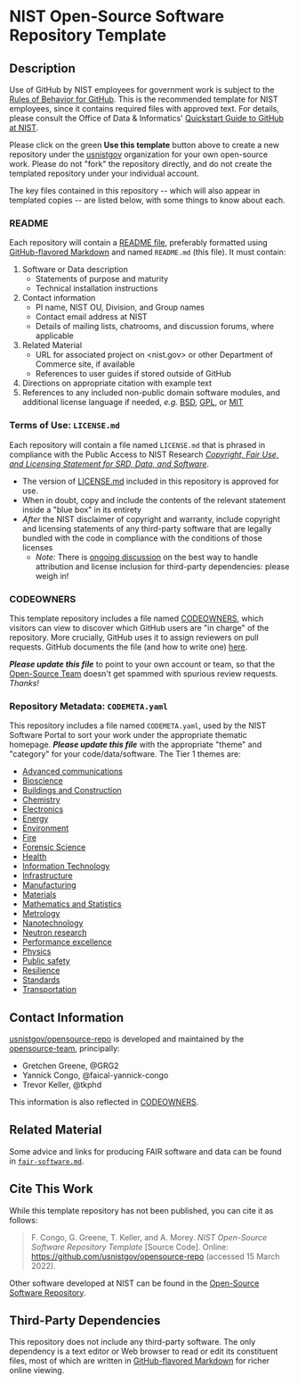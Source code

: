 # NIST Open-Source Software Repository Template

<!-- Text within tags like these are comments, and will not
     appear online. Feel free to delete them from your copy. -->

## Description

<!-- Required. Please replace the text in this section with a
     summary of the work this repository represents, or intends
     to. Sub-sections describing file contents can/should be
     removed, or replaced with a file format or folder hierarchy
     description. -->

Use of GitHub by NIST employees for government work is subject to
the [Rules of Behavior for GitHub][gh-rob]. This is the
recommended template for NIST employees, since it contains
required files with approved text. For details, please consult
the Office of Data & Informatics' [Quickstart Guide to GitHub at
NIST][gh-odi].

Please click on the green **Use this template** button above to
create a new repository under the [usnistgov][gh-nst]
organization for your own open-source work. Please do not "fork"
the repository directly, and do not create the templated
repository under your individual account.

The key files contained in this repository -- which will also
appear in templated copies -- are listed below, with some things
to know about each.

### README

Each repository will contain a [README file][wk-rdm], preferably
formatted using [GitHub-flavored Markdown][gh-mdn] and named
`README.md` (this file). It must contain:

1. Software or Data description
   - Statements of purpose and maturity
   - Technical installation instructions
1. Contact information
   - PI name, NIST OU, Division, and Group names
   - Contact email address at NIST
   - Details of mailing lists, chatrooms, and discussion forums,
     where applicable
1. Related Material
   - URL for associated project on <nist.gov> or other Department of
     Commerce site, if available
   - References to user guides if stored outside of GitHub
1. Directions on appropriate citation with example text
1. References to any included non-public domain software modules, and
   additional license language if needed, *e.g.* [BSD][li-bsd],
   [GPL][li-gpl], or [MIT][li-mit]

### Terms of Use: `LICENSE.md`

Each repository will contain a file named `LICENSE.md` that is
phrased in compliance with the Public Access to NIST Research
[*Copyright, Fair Use, and Licensing Statement for SRD, Data, and
Software*][nist-open].

- The version of [LICENSE.md](LICENSE.md) included in this
  repository is approved for use.
- When in doubt, copy and include the contents of the relevant
  statement inside a "blue box" in its entirety
- *After* the NIST disclaimer of copyright and warranty, include
  copyright and licensing statements of any third-party software that
  are legally bundled with the code in compliance with the conditions
  of those licenses
  - *Note:* There is [ongoing discussion](gh-tpl) on the best way to
    handle attribution and license inclusion for third-party
    dependencies: please weigh in!

### CODEOWNERS

This template repository includes a file named
[CODEOWNERS](CODEOWNERS), which visitors can view to discover
which GitHub users are "in charge" of the repository. More
crucially, GitHub uses it to assign reviewers on pull requests.
GitHub documents the file (and how to write one) [here][gh-cdo].

***Please update this file*** to point to your own account or
team, so that the [Open-Source Team][gh-ost] doesn't get spammed
with spurious review requests. *Thanks!*

### Repository Metadata: `CODEMETA.yaml`

This repository includes a file named `CODEMETA.yaml`, used by
the NIST Software Portal to sort your work under the appropriate
thematic homepage. ***Please update this file*** with the
appropriate "theme" and "category" for your code/data/software.
The Tier 1 themes are:

- [Advanced communications](https://www.nist.gov/advanced-communications)
- [Bioscience](https://www.nist.gov/bioscience)
- [Buildings and Construction](https://www.nist.gov/buildings-construction)
- [Chemistry](https://www.nist.gov/chemistry)
- [Electronics](https://www.nist.gov/electronics)
- [Energy](https://www.nist.gov/energy)
- [Environment](https://www.nist.gov/environment)
- [Fire](https://www.nist.gov/fire)
- [Forensic Science](https://www.nist.gov/forensic-science)
- [Health](https://www.nist.gov/health)
- [Information Technology](https://www.nist.gov/information-technology)
- [Infrastructure](https://www.nist.gov/infrastructure)
- [Manufacturing](https://www.nist.gov/manufacturing)
- [Materials](https://www.nist.gov/materials)
- [Mathematics and Statistics](https://www.nist.gov/mathematics-statistics)
- [Metrology](https://www.nist.gov/metrology)
- [Nanotechnology](https://www.nist.gov/nanotechnology)
- [Neutron research](https://www.nist.gov/neutron-research)
- [Performance excellence](https://www.nist.gov/performance-excellence)
- [Physics](https://www.nist.gov/physics)
- [Public safety](https://www.nist.gov/public-safety)
- [Resilience](https://www.nist.gov/resilience)
- [Standards](https://www.nist.gov/standards)
- [Transportation](https://www.nist.gov/transportation)

## Contact Information

<!-- Required section. Please list your project's developers
     instead of the opensource-repo team. Note that NIST
     employees are required to list their email address in their
     GitHub profile, so the general public can get in touch. -->

[usnistgov/opensource-repo][gh-osr] is developed and maintained
by the [opensource-team][gh-ost], principally:

- Gretchen Greene, @GRG2
- Yannick Congo, @faical-yannick-congo
- Trevor Keller, @tkphd

This information is also reflected in [CODEOWNERS](CODEOWNERS).

## Related Material

<!-- Please list any publications, websites, or work related to
     your project. -->

Some advice and links for producing FAIR software and data can be
found in [`fair-software.md`](fair-software.md).

## Cite This Work

<!-- Please provide a DOI, URL, and suggested citation. -->

While this template repository has not been published, you can
cite it as follows:

> F. Congo, G. Greene, T. Keller, and A. Morey. *NIST Open-Source
> Software Repository Template* [Source Code]. Online:
> <https://github.com/usnistgov/opensource-repo> (accessed 15
> March 2022).

Other software developed at NIST can be found in the [Open-Source
Software Repository][nist-code].

## Third-Party Dependencies

<!-- If your project includes source code from third parties,
     note those dependencies below along with their license
     terms. If those terms of use prohibit you from including the
     third-party work directly, make note of how to obtain -->

This repository does not include any third-party software. The
only dependency is a text editor or Web browser to read or edit
its constituent files, most of which are written in
[GitHub-flavored Markdown][gh-mdn] for richer online viewing.

<!-- References -->

[gh-cdo]: https://docs.github.com/en/repositories/managing-your-repositorys-settings-and-features/customizing-your-repository/about-code-owners
[gh-mdn]: https://github.github.com/gfm/
[gh-nst]: https://github.com/usnistgov
[gh-odi]: https://odiwiki.nist.gov/ODI/GitHub.html
[gh-osr]: https://github.com/usnistgov/opensource-repo/
[gh-ost]: https://github.com/orgs/usnistgov/teams/opensource-team
[gh-rob]: https://odiwiki.nist.gov/pub/ODI/GitHub/GHROB.pdf
[gh-tpl]: https://github.com/usnistgov/carpentries-development/discussions/3
[li-bsd]: https://opensource.org/licenses/bsd-license
[li-gpl]: https://opensource.org/licenses/gpl-license
[li-mit]: https://opensource.org/licenses/mit-license
[nist-code]: https://code.nist.gov
[nist-open]: https://www.nist.gov/open/copyright-fair-use-and-licensing-statements-srd-data-software-and-technical-series-publications
[wk-rdm]: https://en.wikipedia.org/wiki/README
